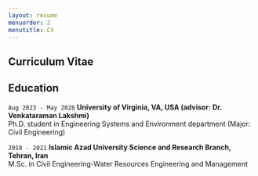 ```yaml
---
layout: resume
menuorder: 2
menutitle: CV
---
```

## Curriculum Vitae

## Education

`Aug 2023 - May 2028`
__University of Virginia, VA, USA (advisor: Dr. Venkataraman Lakshmi)__ <br/>
Ph.D. student in Engineering Systems and Environment department (Major: Civil Engineering)


`2018 - 2021`
__Islamic Azad University Science and Research Branch, Tehran, Iran__ <br/>
M.Sc. in Civil Engineering-Water Resources Engineering and Management



<!-- ### Footer

Last updated: May 2013 -->


